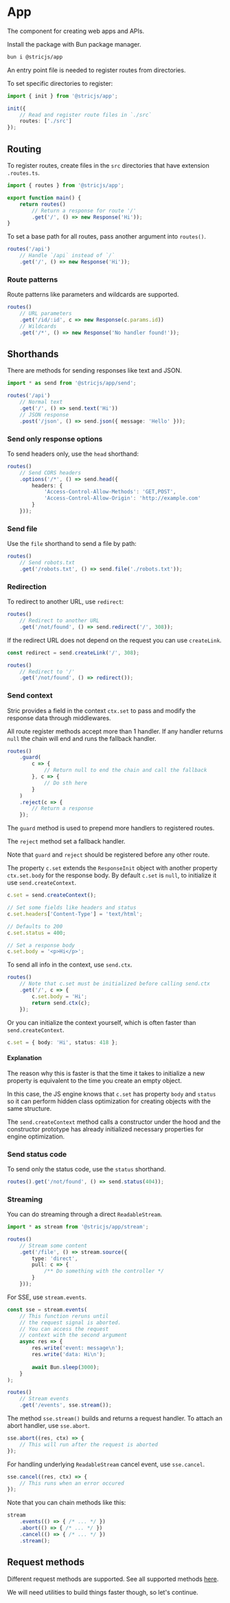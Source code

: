 # App
The component for creating web apps and APIs.

Install the package with Bun package manager.
```bash
bun i @stricjs/app
```

An entry point file is needed to register routes from directories.

To set specific directories to register:
```ts
import { init } from '@stricjs/app';

init({
    // Read and register route files in `./src`
    routes: ['./src']
});
```

## Routing

To register routes, create files in the `src` directories
that have extension `.routes.ts`.

```ts
import { routes } from '@stricjs/app';

export function main() {
    return routes()
        // Return a response for route '/'
        .get('/', () => new Response('Hi'));
}
```

To set a base path for all routes, pass another argument into `routes()`.
```ts
routes('/api')
    // Handle `/api` instead of `/`
    .get('/', () => new Response('Hi'));
```

### Route patterns
Route patterns like parameters and wildcards are supported.
```ts
routes()
    // URL parameters
    .get('/id/:id', c => new Response(c.params.id))
    // Wildcards
    .get('/*', () => new Response('No handler found!'));
```

## Shorthands

There are methods for sending responses like text and JSON.
```ts
import * as send from '@stricjs/app/send';

routes('/api')
    // Normal text
    .get('/', () => send.text('Hi'))
    // JSON response
    .post('/json', () => send.json({ message: 'Hello' }));
```

### Send only response options
To send headers only, use the `head` shorthand:
```ts
routes()
    // Send CORS headers
    .options('/*', () => send.head({  
        headers: {
            'Access-Control-Allow-Methods': 'GET,POST',
            'Access-Control-Allow-Origin': 'http://example.com'
        }
    }));
```

### Send file
Use the `file` shorthand to send a file by path:
```ts
routes()
    // Send robots.txt
    .get('/robots.txt', () => send.file('./robots.txt'));
```

### Redirection
To redirect to another URL, use `redirect`:
```ts
routes()
    // Redirect to another URL
    .get('/not/found', () => send.redirect('/', 308));
```

If the redirect URL does not depend on the request you can use `createLink`.
```ts
const redirect = send.createLink('/', 308);

routes()
    // Redirect to '/'
    .get('/not/found', () => redirect());
```

### Send context
Stric provides a field in the context `ctx.set` to pass
and modify the response data through middlewares.

All route register methods accept more than 1 handler. If any handler 
returns `null` the chain will end and runs the fallback handler.

```ts
routes()
    .guard(
        c => {
            // Return null to end the chain and call the fallback
        }, c => {
            // Do sth here
        }
    )
    .reject(c => {
        // Return a response
    });
```

The `guard` method is used to prepend more handlers to registered routes.

The `reject` method set a fallback handler.

Note that `guard` and `reject` should be registered before any other route.

The property `c.set` extends the `ResponseInit` object with another property `ctx.set.body` for the response body.
By default `c.set` is `null`, to initialize it use `send.createContext`.
```ts
c.set = send.createContext();

// Set some fields like headers and status
c.set.headers['Content-Type'] = 'text/html';

// Defaults to 200
c.set.status = 400;

// Set a response body
c.set.body = '<p>Hi</p>';
```

To send all info in the context, use `send.ctx`.
```ts
routes()
    // Note that c.set must be initialized before calling send.ctx
    .get('/', c => {
        c.set.body = 'Hi';
        return send.ctx(c);
    });
```

Or you can initialize the context yourself, which is 
often faster than `send.createContext`.
```ts
c.set = { body: 'Hi', status: 418 };
```

#### Explanation
The reason why this is faster is that the time it takes 
to initialize a new property is equivalent to the time you 
create an empty object.

In this case, the JS engine knows that `c.set` has property
`body` and `status` so it can perform hidden class optimization
for creating objects with the same structure.

The `send.createContext` method calls a constructor under the hood 
and the constructor prototype has already initialized necessary properties
for engine optimization.

### Send status code
To send only the status code, use the `status` shorthand.
```ts
routes().get('/not/found', () => send.status(404));
```

### Streaming
You can do streaming through a direct `ReadableStream`.
```ts
import * as stream from '@stricjs/app/stream';

routes()
    // Stream some content
    .get('/file', () => stream.source({
        type: 'direct',
        pull: c => { 
            /** Do something with the controller */ 
        } 
    }));
```

For SSE, use `stream.events`.
```ts
const sse = stream.events(
    // This function reruns until 
    // the request signal is aborted. 
    // You can access the request 
    // context with the second argument
    async res => {
        res.write('event: message\n');
        res.write('data: Hi\n');
            
        await Bun.sleep(3000);
    }
);

routes()
    // Stream events
    .get('/events', sse.stream());
```

The method `sse.stream()` builds and returns a request handler.
To attach an abort handler, use `sse.abort`.
```ts
sse.abort((res, ctx) => {
    // This will run after the request is aborted
});
```

For handling underlying `ReadableStream` cancel event, use `sse.cancel`.
```ts
sse.cancel((res, ctx) => {
    // This runs when an error occured
});
```

Note that you can chain methods like this:
```ts
stream
    .events(() => { /* ... */ })
    .abort(() => { /* ... */ })
    .cancel(() => { /* ... */ })
    .stream();
```

## Request methods
Different request methods are supported. See all supported methods [here](https://github.com/bunsvr/app/blob/main/src/utils/methods.ts).

We will need utilities to build things faster though, so let's continue.
